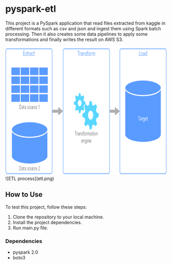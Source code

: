 # pyspark-etl

This project is a PySpark application that read files extracted from kaggle in different formats such as csv and json and ingest them using Spark batch processing. 
Then it also creates some data pipelines to apply some transformations and finally writes the result on AWS S3.

<img src="etl.png" alt="ETL process" style="width: 800px; height: 400px;">
![ETL process](etl.png)

## How to Use

To test this project, follow these steps:

1. Clone the repository to your local machine.
2. Install the project dependencies.
3. Run main.py file.

### Dependencies

- pyspark 2.0
- boto3
